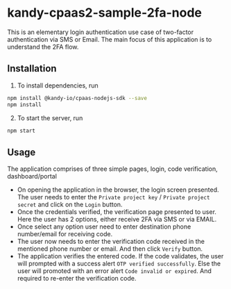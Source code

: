 # kandy-cpaas2-sample-2fa-node

This is an elementary login authentication use case of two-factor authentication via SMS or Email. The main focus of this application is to understand the 2FA flow.

## Installation
1. To install dependencies, run
```bash
npm install @kandy-io/cpaas-nodejs-sdk --save
npm install
```
2. To start the server, run
```bash
npm start
```

## Usage
The application comprises of three simple pages, login, code verification, dashboard/portal
- On opening the application in the browser, the login screen presented. The user needs to enter the `Private project key` / `Private project secret` and click on the `Login` button.
- Once the credentials verified, the verification page presented to user. Here the user has 2 options, either receive 2FA via SMS or via EMAIL. 
- Once select any option user need to enter destination phone number/email for receiving code.
- The user now needs to enter the verification code received in the mentioned phone number or email. And then click `Verify` button.
- The application verifies the entered code. If the code validates, the user will prompted with a success alert `OTP verified successfully`. Else the user will promoted with an error alert `Code invalid or expired`. And required to re-enter the verification code.

